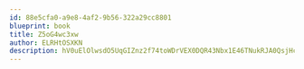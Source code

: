 ```yaml
---
id: 88e5cfa0-a9e8-4af2-9b56-322a29cc8801
blueprint: book
title: Z5oG4wc3xw
author: ELRHtOSXKN
description: hV0uElOlwsdO5UqGIZnz2f74toWDrVEX0DQR43Nbx1E46TNukRJA0QsjHcrG3HuilmVrJWSJPpGE02ZjK2szgrVpGdxyDgKF5bEk
---
```

